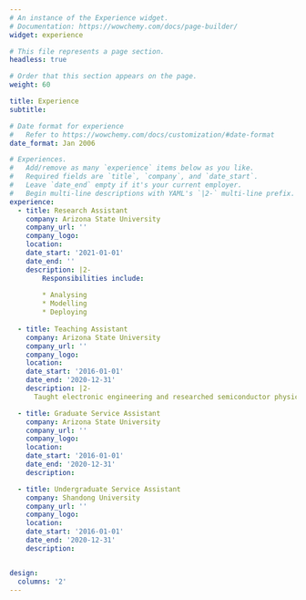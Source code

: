 ```yaml
---
# An instance of the Experience widget.
# Documentation: https://wowchemy.com/docs/page-builder/
widget: experience

# This file represents a page section.
headless: true

# Order that this section appears on the page.
weight: 60

title: Experience
subtitle:

# Date format for experience
#   Refer to https://wowchemy.com/docs/customization/#date-format
date_format: Jan 2006

# Experiences.
#   Add/remove as many `experience` items below as you like.
#   Required fields are `title`, `company`, and `date_start`.
#   Leave `date_end` empty if it's your current employer.
#   Begin multi-line descriptions with YAML's `|2-` multi-line prefix.
experience:
  - title: Research Assistant
    company: Arizona State University
    company_url: ''
    company_logo:
    location:
    date_start: '2021-01-01'
    date_end: ''
    description: |2-
        Responsibilities include:
        
        * Analysing
        * Modelling
        * Deploying
        
  - title: Teaching Assistant
    company: Arizona State University
    company_url: ''
    company_logo:
    location:
    date_start: '2016-01-01'
    date_end: '2020-12-31'
    description: |2-
      Taught electronic engineering and researched semiconductor physics.

  - title: Graduate Service Assistant
    company: Arizona State University
    company_url: ''
    company_logo:
    location:
    date_start: '2016-01-01'
    date_end: '2020-12-31'
    description: 

  - title: Undergraduate Service Assistant
    company: Shandong University
    company_url: ''
    company_logo:
    location:
    date_start: '2016-01-01'
    date_end: '2020-12-31'
    description: 


design:
  columns: '2'
---
```

